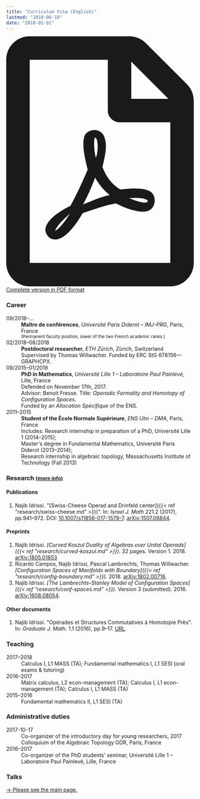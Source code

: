 ```yaml
---
title: "Curriculum Vitæ (English)"
lastmod: "2018-06-18"
date: "2018-01-01"
---
```


<p class="lead"><a href="/pdf/cv_idrissi_en.pdf"><svg class="svg-inline--fa fa-file-pdf fa-w-12" aria-hidden="true" data-prefix="far" data-icon="file-pdf" role="img" xmlns="http://www.w3.org/2000/svg" viewBox="0 0 384 512" data-fa-i2svg=""><path fill="currentColor" d="M369.9 97.9L286 14C277 5 264.8-.1 252.1-.1H48C21.5 0 0 21.5 0 48v416c0 26.5 21.5 48 48 48h288c26.5 0 48-21.5 48-48V131.9c0-12.7-5.1-25-14.1-34zM332.1 128H256V51.9l76.1 76.1zM48 464V48h160v104c0 13.3 10.7 24 24 24h104v288H48zm250.2-143.7c-12.2-12-47-8.7-64.4-6.5-17.2-10.5-28.7-25-36.8-46.3 3.9-16.1 10.1-40.6 5.4-56-4.2-26.2-37.8-23.6-42.6-5.9-4.4 16.1-.4 38.5 7 67.1-10 23.9-24.9 56-35.4 74.4-20 10.3-47 26.2-51 46.2-3.3 15.8 26 55.2 76.1-31.2 22.4-7.4 46.8-16.5 68.4-20.1 18.9 10.2 41 17 55.8 17 25.5 0 28-28.2 17.5-38.7zm-198.1 77.8c5.1-13.7 24.5-29.5 30.4-35-19 30.3-30.4 35.7-30.4 35zm81.6-190.6c7.4 0 6.7 32.1 1.8 40.8-4.4-13.9-4.3-40.8-1.8-40.8zm-24.4 136.6c9.7-16.9 18-37 24.7-54.7 8.3 15.1 18.9 27.2 30.1 35.5-20.8 4.3-38.9 13.1-54.8 19.2zm131.6-5s-5 6-37.3-7.8c35.1-2.6 40.9 5.4 37.3 7.8z"></path></svg> Complete version in PDF format</a></p>

### Career

<div class="row">
<dt class="col-lg-2 col-sm-3">09/2018–…</dt>
<dd class="col-lg-10 col-sm-9"><strong>Maître de conférences</strong>, <em>Université Paris Diderot – IMJ-PRG</em>, Paris, France<br>
<small>(Permanent faculty position, lower of the two French academic ranks.)</small></dd>

<dt class="col-lg-2 col-sm-3">02/2018–08/2018</dt>
<dd class="col-lg-10 col-sm-9"><strong>Postdoctoral researcher</strong>, <em>ETH Zürich</em>, Zürich, Switzerland<br>
Supervised by Thomas Willwacher. Funded by ERC StG 678156—GRAPHCPX.</dd>

<dt class="col-lg-2 col-sm-3">09/2015–01/2018</dt>
<dd class="col-lg-10 col-sm-9"><strong>PhD in Mathematics</strong>, <em>Université Lille 1 – Laboratoire Paul Painlevé</em>, Lille, France<br>
Defended on November 17th, 2017.<br>
Advisor: Benoit Fresse.
Title: <em>Operadic Formality and Homotopy of Configuration Spaces</em>.<br>
Funded by an <em>Allocation Spécifique</em> of the ENS.</dd>

<dt class="col-lg-2 col-sm-3">2011–2015</dt>
<dd class="col-lg-10 col-sm-9"><strong>Student of the École Normale Supérieure</strong>, <em>ENS Ulm – DMA</em>, Paris, France<br>
Includes: Research internship in preparation of a PhD, Université Lille 1 (2014–2015);<br>
Master's degree in Fundamental Mathematics, Université Paris Diderot (2013–2014);<br>
Research internship in algebraic topology, Massachusetts Institute of Technology (Fall 2013)</dd>
</div>

### Research <small>[(more info)](/en/research/)</small>

#### Publications

1. Najib Idrissi. "[Swiss-Cheese Operad and Drinfeld center]({{< ref "research/swiss-cheese.md" >}})". In: *Israel J. Math* 221.2 (2017), pp.941–972. DOI: [10.1007/s11856-017-1579-7](https://doi.org/10.1007/s11856-017-1579-7). [arXiv:1507.06844](http://arxiv.org/abs/1507.06844).

#### Preprints

1. Najib Idrissi. *[Curved Koszul Duality of Algebras over Unital Operads]({{< ref "research/curved-koszul.md" >}}).* 32 pages. Version 1. 2018. [arXiv:1805.01853](http://arxiv.org/abs/1805.01853)
2. Ricardo Campos, Najib Idrissi, Pascal Lambrechts, Thomas Willwacher. *[Configuration Spaces of Manifolds with Boundary]({{< ref "research/config-boundary.md" >}}).* 2018. [arXiv:1802.00716](http://arxiv.org/abs/1802.00716).
3. Najib Idrissi. *[The Lambrechts–Stanley Model of Configuration Spaces]({{< ref "research/conf-spaces.md" >}}).* Version 3 (submitted). 2016. [arXiv:1608.08054](http://arxiv.org/abs/1608.08054).

#### Other documents

1. Najib Idrissi. "Opérades et Structures Commutatives à Homotopie Près". In: *Graduate J. Math.* 1.1 (2016), pp.9–17. [URL](http://www.gradmath.org/article/operades-et-structures-commutatives-a-homotopie-pres/).

### Teaching

<div class="row">
<dt class="col-lg-2 col-sm-3">2017–2018</dt>
<dd class="col-lg-10 col-sm-9">Calculus I, L1 MASS (TA); Fundamental mathematics I, L1 SESI (oral exams & tutoring)</dd>

<dt class="col-lg-2 col-sm-3">2016–2017</dt>
<dd class="col-lg-10 col-sm-9">Matrix calculus, L2 econ-management (TA); Calculus I, L1 econ-management (TA); Calculus I, L1 MASS (TA)</dd>

<dt class="col-lg-2 col-sm-3">2015–2016</dt>
<dd class="col-lg-10 col-sm-9">Fundamental mathematics II, L1 SESI (TA)</dd>
</div>

### Administrative duties

<div class="row">
<dt class="col-lg-2 col-sm-3">2017-10-17</dt>
<dd class="col-lg-10 col-sm-9">Co-organizer of the introductory day for young researchers, 2017 Colloquium of the Algebraic Topology GDR, Paris, France</dd>

<dt class="col-lg-2 col-sm-3">2016–2017</dt>
<dd class="col-lg-10 col-sm-9">Co-organizer of the PhD students' seminar, Université Lille 1 – Laboratoire Paul Painlevé, Lille, France</dd>
</div>

### Talks

[→ Please see the main page.](/en/talk/)
